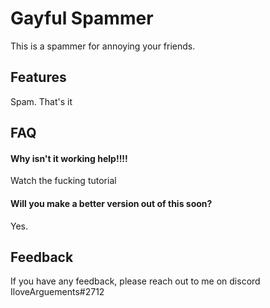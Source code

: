 
# Gayful Spammer

This is a spammer for annoying your friends.

## Features

Spam. That's it
## FAQ

#### Why isn't it working help!!!!

Watch the fucking tutorial

#### Will you make a better version out of this soon?

Yes.

## Feedback

If you have any feedback, please reach out to me on discord IloveArguements#2712

